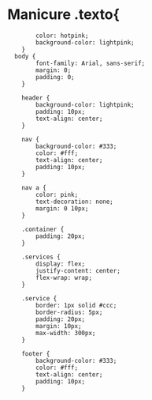 # Manicure .texto{
            color: hotpink;
            background-color: lightpink;
        }
      body {
            font-family: Arial, sans-serif;
            margin: 0;
            padding: 0;
        }

        header {
            background-color: lightpink;
            padding: 10px;
            text-align: center;
        }

        nav {
            background-color: #333;
            color: #fff;
            text-align: center;
            padding: 10px;
        }

        nav a {
            color: pink;
            text-decoration: none;
            margin: 0 10px;
        }

        .container {
            padding: 20px;
        }

        .services {
            display: flex;
            justify-content: center;
            flex-wrap: wrap;
        }

        .service {
            border: 1px solid #ccc;
            border-radius: 5px;
            padding: 20px;
            margin: 10px;
            max-width: 300px;
        }

        footer {
            background-color: #333;
            color: #fff;
            text-align: center;
            padding: 10px;
        }
